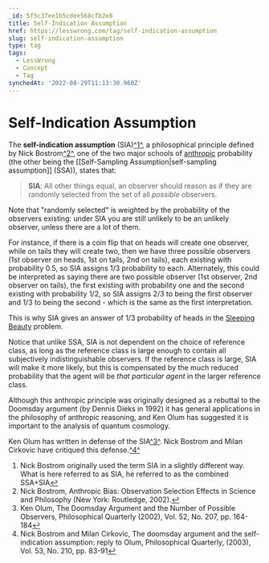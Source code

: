```yaml
---
_id: 5f5c37ee1b5cdee568cfb2e8
title: Self-Indication Assumption
href: https://lesswrong.com/tag/self-indication-assumption
slug: self-indication-assumption
type: tag
tags:
  - LessWrong
  - Concept
  - Tag
synchedAt: '2022-08-29T11:13:30.960Z'
---
```

# Self-Indication Assumption

The **self-indication assumption** (SIA)[^1^](#fn1), a philosophical principle defined by Nick Bostrom[^2^](#fn2), one of the two major schools of [anthropic](/tag/anthropics) probability (the other being the [[Self-Sampling Assumption|self-sampling assumption]] (SSA)), states that:

> **SIA**: All other things equal, an observer should reason as if they are randomly selected from the set of all *possible* observers.

Note that "randomly selected" is weighted by the probability of the observers existing: under SIA you are still unlikely to be an unlikely observer, unless there are a lot of them.

For instance, if there is a coin flip that on heads will create one observer, while on tails they will create two, then we have three possible observers (1st observer on heads, 1st on tails, 2nd on tails), each existing with probability 0.5, so SIA assigns 1/3 probability to each. Alternately, this could be interpreted as saying there are two possible observer (1st observer, 2nd observer on tails), the first existing with probability one and the second existing with probability 1/2, so SIA assigns 2/3 to being the first observer and 1/3 to being the second - which is the same as the first interpretation.

This is why SIA gives an answer of 1/3 probability of heads in the [Sleeping Beauty](https://en.wikipedia.org/wiki/Sleeping_Beauty_problem) problem.

Notice that unlike SSA, SIA is not dependent on the choice of reference class, as long as the reference class is large enough to contain all subjectively indistinguishable observers. If the reference class is large, SIA will make it more likely, but this is compensated by the much reduced probability that the agent will be *that particular agent* in the larger reference class.

Although this anthropic principle was originally designed as a rebuttal to the Doomsday argument (by Dennis Dieks in 1992) it has general applications in the philosophy of anthropic reasoning, and Ken Olum has suggested it is important to the analysis of quantum cosmology.

Ken Olum has written in defense of the SIA[^3^](#fn3). Nick Bostrom and Milan Cirkovic have critiqued this defense.[^4^](#fn4)

1.  Nick Bostrom originally used the term SIA in a slightly different way. What is here referred to as SIA, he referred to as the combined SSA+SIA[↩](#fnref1)
2.  Nick Bostrom, Anthropic Bias: Observation Selection Effects in Science and Philosophy (New York: Routledge, 2002).[↩](#fnref2)
3.  Ken Olum, The Doomsday Argument and the Number of Possible Observers, Philosophical Quarterly (2002), Vol. 52, No. 207, pp. 164-184[↩](#fnref3)
4.  Nick Bostrom and Milan Cirkovic, The doomsday argument and the self-indication assumption: reply to Olum, Philosophical Quarterly, (2003), Vol. 53, No. 210, pp. 83-91[↩](#fnref4)